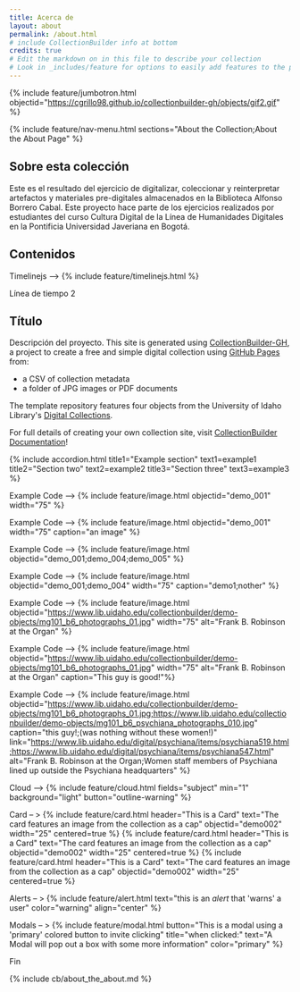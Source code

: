 ```yaml
---
title: Acerca de
layout: about
permalink: /about.html
# include CollectionBuilder info at bottom
credits: true
# Edit the markdown on in this file to describe your collection
# Look in _includes/feature for options to easily add features to the page
---
```


{% include feature/jumbotron.html objectid="https://cgrillo98.github.io/collectionbuilder-gh/objects/gif2.gif" %}

{% include feature/nav-menu.html sections="About the Collection;About the About Page" %}

## Sobre esta colección
Este es el resultado del ejercicio de digitalizar, coleccionar y reinterpretar artefactos y materiales pre-digitales almacenados en la Biblioteca Alfonso Borrero Cabal. Este proyecto hace parte de los ejercicios realizados por estudiantes del curso Cultura Digital de la Línea de Humanidades Digitales en la Pontificia Universidad Javeriana en Bogotá.


## Contenidos

Timelinejs –> 
{% include feature/timelinejs.html %}

Línea de tiempo 2

## Título

Descripción del proyecto. This site is generated using [CollectionBuilder-GH](https://collectionbuilding.github.io/gh/), a project to create a free and simple digital collection using [GitHub Pages](https://pages.github.com/) from: 

- a CSV of collection metadata
- a folder of JPG images or PDF documents

The template repository features four objects from the University of Idaho Library's [Digital Collections](https://www.lib.uidaho.edu/digital). 

For full details of creating your own collection site, visit [CollectionBuilder Documentation](https://collectionbuilder.github.io/cb-docs/)!


{% include accordion.html title1="Example section" text1=example1 title2="Section two" text2=example2 title3="Section three" text3=example3 %}



Example Code –> 
{% include feature/image.html objectid="demo_001" width="75" %}

Example Code –> 
{% include feature/image.html objectid="demo_001" width="75" caption="an image" %}

Example Code –> 
{% include feature/image.html objectid="demo_001;demo_004;demo_005" %}

Example Code –> 
{% include feature/image.html objectid="demo_001;demo_004" width="75" caption="demo1;nother" %}

Example Code –> 
{% include feature/image.html objectid="https://www.lib.uidaho.edu/collectionbuilder/demo-objects/mg101_b6_photographs_01.jpg" width="75" alt="Frank B. Robinson at the Organ" %}

Example Code –> 
{% include feature/image.html objectid="https://www.lib.uidaho.edu/collectionbuilder/demo-objects/mg101_b6_photographs_01.jpg" width="75" alt="Frank B. Robinson at the Organ" caption="This guy is good!"%}

Example Code –> 
{% include feature/image.html objectid="https://www.lib.uidaho.edu/collectionbuilder/demo-objects/mg101_b6_photographs_01.jpg;https://www.lib.uidaho.edu/collectionbuilder/demo-objects/mg101_b6_psychiana_photographs_010.jpg" caption="this guy!;(was nothing without these women!)" link="https://www.lib.uidaho.edu/digital/psychiana/items/psychiana519.html;https://www.lib.uidaho.edu/digital/psychiana/items/psychiana547.html" alt="Frank B. Robinson at the Organ;Women staff members of Psychiana lined up outside the Psychiana headquarters" %}

Cloud –> 
{% include feature/cloud.html fields="subject" min="1" background="light" button="outline-warning" %}



Card – > 
{% include feature/card.html header="This is a Card" text="The card features an image from the collection as a cap" objectid="demo002" width="25" centered=true %}
{% include feature/card.html header="This is a Card" text="The card features an image from the collection as a cap" objectid="demo002" width="25" centered=true %}
{% include feature/card.html header="This is a Card" text="The card features an image from the collection as a cap" objectid="demo002" width="25" centered=true %}


Alerts – > 
{% include feature/alert.html text="this is an *alert* that 'warns' a user" color="warning" align="center" %}

Modals – > 
{% include feature/modal.html button="This is a modal using a 'primary' colored button to invite clicking" title="when clicked:" text="A Modal will pop out a box with some more information" color="primary" %}

Fin


<!-- LOS EJEMPLOS DE CÓDIGO LOS SAQUÉ DE ACÁ: https://collectionbuilder.github.io/collectionbuilder-gh/feature_options.html  -->

<!-- IMPORTANT!!! DELETE this comment and the include below when you are finished editing this page for your collection. The include below introduces about page features. They will show up on your collection's about page until you delete it.  -->
{% include cb/about_the_about.md %} 
